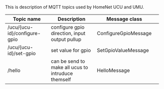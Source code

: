This is description of MQTT topics used by HomeNet UCU and UMU. 

| Topic name                   | Description                                        | Message class        |   |
|------------------------------|----------------------------------------------------|----------------------|---|
| /ucu/{ucu-id}/configure-gpio | configure gpio direction, input output pullup      | ConfigureGpioMessage |   |
| /ucu/{ucu-id}/set-gpio       | set value for gpio                                 | SetGpioValueMessage  |   |
| /hello                       | can be send to make all ucus to intruduce themself | HelloMessage         |   |